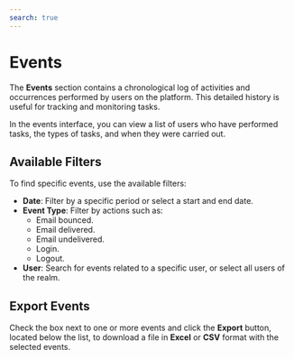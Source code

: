 ```yaml
---
search: true
---
```


# Events

The **Events** section contains a chronological log of activities and occurrences performed by users on the platform. This detailed history is useful for tracking and monitoring tasks.

In the events interface, you can view a list of users who have performed tasks, the types of tasks, and when they were carried out.

## Available Filters

To find specific events, use the available filters:

- **Date**: Filter by a specific period or select a start and end date.
- **Event Type**: Filter by actions such as:
  - Email bounced.
  - Email delivered.
  - Email undelivered.
  - Login.
  - Logout.
- **User**: Search for events related to a specific user, or select all users of the realm.

## Export Events

Check the box next to one or more events and click the **Export** button, located below the list, to download a file in **Excel** or **CSV** format with the selected events.